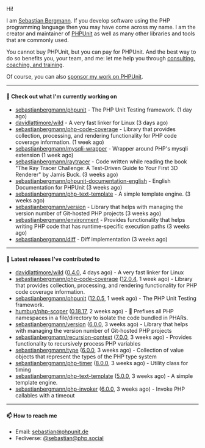 Hi!

I am [Sebastian Bergmann](https://sebastian-bergmann.de/index.html?ref=github).
If you develop software using the PHP programming language then you may have come across my name.
I am the creator and maintainer of [PHPUnit](https://phpunit.de/index.html?ref=github) as well as many other libraries and tools that are commonly used.

You cannot buy PHPUnit, but you can pay for PHPUnit.
And the best way to do so benefits you, your team, and me: let me help you through [consulting, coaching, and training](https://thephp.cc/welcome?ref=github).

Of course, you can also [sponsor my work on PHPUnit](https://phpunit.de/sponsors.html?ref=github).

---

#### 👷 Check out what I'm currently working on

- [sebastianbergmann/phpunit](https://github.com/sebastianbergmann/phpunit) - The PHP Unit Testing framework. (1 day ago)
- [davidlattimore/wild](https://github.com/davidlattimore/wild) - A very fast linker for Linux (3 days ago)
- [sebastianbergmann/php-code-coverage](https://github.com/sebastianbergmann/php-code-coverage) - Library that provides collection, processing, and rendering functionality for PHP code coverage information. (1 week ago)
- [sebastianbergmann/mysqli-wrapper](https://github.com/sebastianbergmann/mysqli-wrapper) - Wrapper around PHP&#39;s mysqli extension (1 week ago)
- [sebastianbergmann/raytracer](https://github.com/sebastianbergmann/raytracer) - Code written while reading the book &#34;The Ray Tracer Challenge: A Test-Driven Guide to Your First 3D Renderer&#34; by Jamis Buck. (3 weeks ago)
- [sebastianbergmann/phpunit-documentation-english](https://github.com/sebastianbergmann/phpunit-documentation-english) - English Documentation for PHPUnit (3 weeks ago)
- [sebastianbergmann/php-text-template](https://github.com/sebastianbergmann/php-text-template) - A simple template engine. (3 weeks ago)
- [sebastianbergmann/version](https://github.com/sebastianbergmann/version) - Library that helps with managing the version number of Git-hosted PHP projects (3 weeks ago)
- [sebastianbergmann/environment](https://github.com/sebastianbergmann/environment) - Provides functionality that helps writing PHP code that has runtime-specific execution paths (3 weeks ago)
- [sebastianbergmann/diff](https://github.com/sebastianbergmann/diff) - Diff implementation (3 weeks ago)

---

#### 🔭 Latest releases I've contributed to

- [davidlattimore/wild](https://github.com/davidlattimore/wild) ([0.4.0](https://github.com/davidlattimore/wild/releases/tag/0.4.0), 4 days ago) - A very fast linker for Linux
- [sebastianbergmann/php-code-coverage](https://github.com/sebastianbergmann/php-code-coverage) ([12.0.4](https://github.com/sebastianbergmann/php-code-coverage/releases/tag/12.0.4), 1 week ago) - Library that provides collection, processing, and rendering functionality for PHP code coverage information.
- [sebastianbergmann/phpunit](https://github.com/sebastianbergmann/phpunit) ([12.0.5](https://github.com/sebastianbergmann/phpunit/releases/tag/12.0.5), 1 week ago) - The PHP Unit Testing framework.
- [humbug/php-scoper](https://github.com/humbug/php-scoper) ([0.18.17](https://github.com/humbug/php-scoper/releases/tag/0.18.17), 2 weeks ago) - 🔨 Prefixes all PHP namespaces in a file/directory to isolate the code bundled in PHARs.
- [sebastianbergmann/version](https://github.com/sebastianbergmann/version) ([6.0.0](https://github.com/sebastianbergmann/version/releases/tag/6.0.0), 3 weeks ago) - Library that helps with managing the version number of Git-hosted PHP projects
- [sebastianbergmann/recursion-context](https://github.com/sebastianbergmann/recursion-context) ([7.0.0](https://github.com/sebastianbergmann/recursion-context/releases/tag/7.0.0), 3 weeks ago) - Provides functionality to recursively process PHP variables
- [sebastianbergmann/type](https://github.com/sebastianbergmann/type) ([6.0.0](https://github.com/sebastianbergmann/type/releases/tag/6.0.0), 3 weeks ago) - Collection of value objects that represent the types of the PHP type system
- [sebastianbergmann/php-timer](https://github.com/sebastianbergmann/php-timer) ([8.0.0](https://github.com/sebastianbergmann/php-timer/releases/tag/8.0.0), 3 weeks ago) - Utility class for timing
- [sebastianbergmann/php-text-template](https://github.com/sebastianbergmann/php-text-template) ([5.0.0](https://github.com/sebastianbergmann/php-text-template/releases/tag/5.0.0), 3 weeks ago) - A simple template engine.
- [sebastianbergmann/php-invoker](https://github.com/sebastianbergmann/php-invoker) ([6.0.0](https://github.com/sebastianbergmann/php-invoker/releases/tag/6.0.0), 3 weeks ago) - Invoke PHP callables with a timeout

---

#### 📫 How to reach me

- Email: [sebastian@phpunit.de](mailto://sebastian@phpunit.de)
- Fediverse: [@sebastian@php.social](https://phpc.social/@sebastian)
